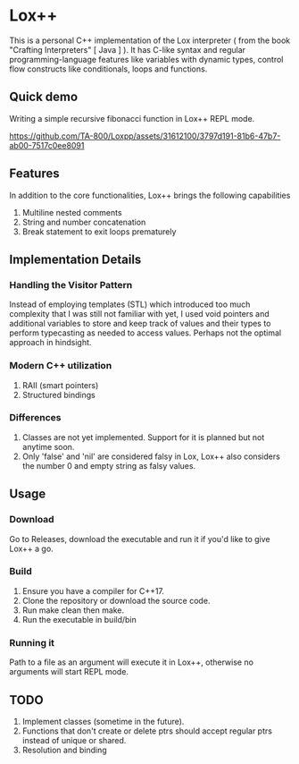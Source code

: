 # Lox++

This is a personal C++ implementation of the Lox interpreter ( from the book "Crafting Interpreters" [ Java ] ). It has C-like syntax and regular programming-language features like variables with dynamic types, control flow constructs like conditionals, loops and functions.

## Quick demo
Writing a simple recursive fibonacci function in Lox++ REPL mode.

https://github.com/TA-800/Loxpp/assets/31612100/3797d191-81b6-47b7-ab00-7517c0ee8091


## Features

In addition to the core functionalities, Lox++ brings the following capabilities

1. Multiline nested comments
2. String and number concatenation
3. Break statement to exit loops prematurely

## Implementation Details

### Handling the Visitor Pattern

Instead of employing templates (STL) which introduced too much complexity that I was still not familiar with yet, I used void pointers and additional variables to store and keep track of values and their types to perform typecasting as needed to access values. Perhaps not the optimal approach in hindsight.

### Modern C++ utilization

1. RAII (smart pointers)
2. Structured bindings

### Differences

1. Classes are not yet implemented. Support for it is planned but not anytime soon.
2. Only 'false' and 'nil' are considered falsy in Lox, Lox++ also considers the number 0 and empty string as falsy values.

## Usage

### Download

Go to Releases, download the executable and run it if you'd like to give Lox++ a go.

### Build

1. Ensure you have a compiler for C++17.
2. Clone the repository or download the source code.
3. Run make clean then make.
4. Run the executable in build/bin

### Running it

Path to a file as an argument will execute it in Lox++, otherwise no arguments will start REPL mode.


## TODO

1. Implement classes (sometime in the future).
2. Functions that don't create or delete ptrs should accept regular ptrs instead of unique or shared.
3. Resolution and binding
